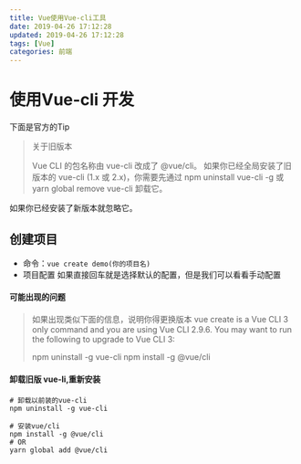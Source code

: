```yaml
---
title: Vue使用Vue-cli工具
date: 2019-04-26 17:12:28
updated: 2019-04-26 17:12:28
tags: [Vue]
categories: 前端
---
```


# 使用Vue-cli 开发
下面是官方的Tip
> 关于旧版本
> 
> Vue CLI 的包名称由 vue-cli 改成了 @vue/cli。 如果你已经全局安装了旧版本的 vue-cli (1.x 或 2.x)，你需要先通过 npm uninstall vue-cli -g 或 yarn global remove vue-cli 卸载它。

如果你已经安装了新版本就忽略它。  

<!--more-->

## 创建项目
+ 命令：`vue create demo(你的项目名)`
+ 项目配置
   如果直接回车就是选择默认的配置，但是我们可以看看手动配置











#### 可能出现的问题
> 如果出现类似下面的信息，说明你得更换版本
> vue create is a Vue CLI 3 only command and you are using Vue CLI 2.9.6.
> You may want to run the following to upgrade to Vue CLI 3:
> 
> npm uninstall -g vue-cli
> npm install -g @vue/cli

#### 卸载旧版 vue-li,重新安装  
```
# 卸载以前装的vue-cli
npm uninstall -g vue-cli

# 安装vue/cli
npm install -g @vue/cli
# OR
yarn global add @vue/cli
```
